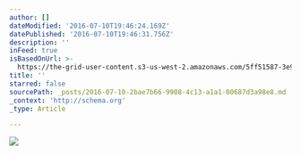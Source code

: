 ```yaml
---
author: []
dateModified: '2016-07-10T19:46:24.169Z'
datePublished: '2016-07-10T19:46:31.756Z'
description: ''
inFeed: true
isBasedOnUrl: >-
  https://the-grid-user-content.s3-us-west-2.amazonaws.com/5ff51587-3e9c-48ae-88a1-6c63cf7b1c37.jpg
title: ''
starred: false
sourcePath: _posts/2016-07-10-2bae7b66-9908-4c13-a1a1-00687d3a98e8.md
_context: 'http://schema.org'
_type: Article

---
```

![](https://the-grid-user-content.s3-us-west-2.amazonaws.com/08ea3812-e2ca-4e75-8d0f-038393305e19.png)